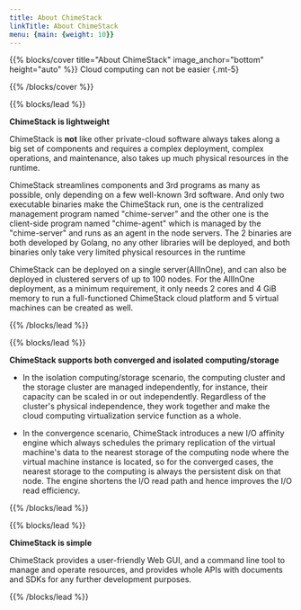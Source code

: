 ```yaml
---
title: About ChimeStack
linkTitle: About ChimeStack
menu: {main: {weight: 10}}
---
```


{{% blocks/cover title="About ChimeStack" image_anchor="bottom" height="auto" %}}
Cloud computing can not be easier
{.mt-5}

{{% /blocks/cover %}}

{{% blocks/lead %}}

**ChimeStack is lightweight**

ChimeStack is **not** like other private-cloud software always takes along a big set of components and requires a complex deployment, complex operations, and maintenance, also takes up much physical resources in the runtime.

ChimeStack streamlines components and 3rd programs as many as possible, only depending on a few well-known 3rd software. And only two executable binaries make the ChimeStack run, one is the centralized management program named "chime-server" and the other one is the client-side program named "chime-agent" which is managed by the "chime-server" and runs as an agent in the node servers. The 2 binaries are both developed by Golang, no any other libraries will be deployed, and both binaries only take very limited physical resources in the runtime 

ChimeStack can be deployed on a single server(AllInOne), and can also be deployed in clustered servers of up to 100 nodes. For the AllInOne deployment, as a minimum requirement, it only needs 2 cores and 4 GiB memory to run a full-functioned ChimeStack cloud platform and 5 virtual machines can be created as well.

{{% /blocks/lead %}}

{{% blocks/lead %}}

**ChimeStack supports both converged and isolated computing/storage**

- In the isolation computing/storage scenario, the computing cluster and the storage cluster are managed independently, for instance, their capacity can be scaled in or out independently. Regardless of the cluster's physical independence, they work together and make the cloud computing virtualization service function as a whole.

- In the convergence scenario, ChimeStack introduces a new I/O affinity engine which always schedules the primary replication of the virtual machine's data to the nearest storage of the computing node where the virtual machine instance is located, so for the converged cases, the nearest storage to the computing is always the persistent disk on that node. The engine shortens the I/O read path and hence improves the I/O read efficiency. 

{{% /blocks/lead %}}

{{% blocks/lead %}}

**ChimeStack is simple**

ChimeStack provides a user-friendly Web GUI, and a command line tool to manage and operate resources, and provides whole APIs with documents and SDKs for any further development purposes.

{{% /blocks/lead %}}